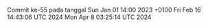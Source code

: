 Commit ke-55 pada tanggal Sun Jan 01 14:00 2023 +0100
Fri Feb 16 14:43:06 UTC 2024
Mon Apr  8 03:25:14 UTC 2024
